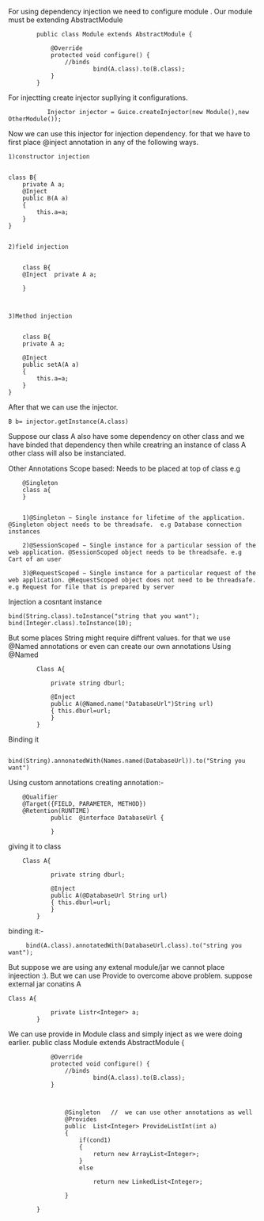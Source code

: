 For using dependency injection we need to configure module . Our module must be extending AbstractModule


			public class Module extends AbstractModule {
			    
			    @Override
			    protected void configure() {
			    	//binds 
			    	        bind(A.class).to(B.class);
			    } 
			}

For injectting create injector supllying it configurations.
		       
		       
		       Injector injector = Guice.createInjector(new Module(),new OtherModule());
Now we can use this injector for injection dependency.
for that we have to first place @inject annotation in any of the following ways.

	1)constructor injection


	class B{
		private A a;
		@Inject  
		public B(A a)
		{
			this.a=a;
		}
	}


	2)field injection
	

		class B{
		@Inject  private A a;

		}



	3)Method injection
	

		class B{
		private A a;

		@Inject  
		public setA(A a)
		{
			this.a=a;
		}
	}
		
After that we can use the injector.
	

	B b= injector.getInstance(A.class)


Suppose our class A also have some dependency on other class and we have binded that dependency then while creatring an instance of class A other class will also be instanciated.


Other Annotations
Scope based: Needs to be placed at top of class e.g
		
		@Singleton
		class a{
		}

	
		1)@Singleton − Single instance for lifetime of the application. @Singleton object needs to be threadsafe.  e.g Database connection instances

		2)@SessionScoped − Single instance for a particular session of the web application. @SessionScoped object needs to be threadsafe. e.g Cart of an user

		3)@RequestScoped − Single instance for a particular request of the web application. @RequestScoped object does not need to be threadsafe. e.g Request for file that is prepared by server



Injection a cosntant instance
	

	bind(String.class).toInstance("string that you want");
	bind(Integer.class).toInstance(10);

But some places String might require diffrent values. for that we use @Named annotations or even can create our own annotations
Using @Named

	

			Class A{
				
				private string dburl;

				@Inject
				public A(@Named.name("DatabaseUrl")String url)
				{ this.dburl=url;	
				}
			}

	
Binding it 	
			
			 bind(String).annonatedWith(Names.named(DatabaseUrl)).to("String you want")

Using custom annotations
	 creating annotation:-
		

		@Qualifier
		@Target({FIELD, PARAMETER, METHOD})
		@Retention(RUNTIME)
				public  @interface DatabaseUrl {
				
				}

giving it  to class
		

		Class A{
				
				private string dburl;

				@Inject
				public A(@DatabaseUrl String url)
				{ this.dburl=url;	
				}
			}

binding it:-
		


		 bind(A.class).annotatedWith(DatabaseUrl.class).to("string you want");
	

But suppose we are using any extenal module/jar we cannot place injeection :).
But we can use Provide to overcome above problem.
	suppose external jar conatins A
	
	

	Class A{
				
				private Listr<Integer> a;
			}

We can use provide in Module class and simply inject as we were doing earlier.
				public class Module extends AbstractModule {
			    
	

			    @Override
			    protected void configure() {
			    	//binds 
			    	        bind(A.class).to(B.class);
			    } 

	

			        @Singleton   //  we can use other annotations as well
				    @Provides
				    public  List<Integer> ProvideListInt(int a)
				    {
				    	if(cond1)
				    	{
				    		return new ArrayList<Integer>;
				    	}
				    	else

				    		return new LinkedList<Integer>;

				    }

			}


	


